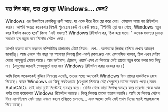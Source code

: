 



<h2>যত দিন যায়, তত স্লো হয় Windows... কেন?</h2>

Windows এর ডিজাইনে বেশকিছু ত্রুটি আছে, যা একে ধীরে ধীরে স্লো করে দেয়। শেষমেষ সময় হয় রিইন্সটল করার। আপনি অন্তত কয়েকবার নিশ্চই শুনেছেন কেউ না কেউ বলছে, "পিসিটা স্লো হয়ে গেছে, Windows নতুন করে ইন্সটল করতে হবে" কিংবা "এই সমস্যা? Windows রিইন্সটল কর, ঠিক হয়ে যাবে।" অনেক সমস্যার চূড়ান্ত সমাধান হল নতুন করে সিস্টেম সেটাপ দেয়া।

আপনি হয়তো মনে করতেন কম্পিউটার চালানোর এটাই নিয়ম। বেশ... আপনাকে লিনাক্স চালিয়ে দেখার আমন্ত্রণ জানাচ্ছি। আজ থেকে পাঁচ বছর পর আপনার লিনাক্স ঠিক একই রকম দ্রুত এবং রেসপন্সিভ থাকবে, ঠিক এখন সেটাপ দেয়ার পরমুহূর্তে যেমন আছে। আর ভাইরাস, ট্রোজান, ওয়ার্ম এসব যে লিনাক্সে নেই তাতো নতুন করে বলার মত কিছু না। (এগুলোর জন্যেই শেষমুহূর্তে বাধ্য হয়ে Windows রিইন্সটল করার দরকার হয়।)

আমি নিজে অনেককেই বুঝিয়ে লিনাক্সে এনেছি, তাদের মধ্যে অনেকেই Windows টাও তাদের হার্ডডিস্কে রেখে দিয়েছে। কারন Windows এর কিছু সফটওয়্যার (যেগুলো লিনাক্সে নেই সেগুলো) তাদের দরকার পড়ে (যেমন AutoCAD). তাই তারা দুটো সিস্টেমই ব্যবহার করে। যেদিন থেকে তারা লিনাক্স ব্যবহার করে তারপর থেকে আজ পর্যন্ত তারা কয়েকবার Windows রিইন্সটল করেছে। কিন্তু লিনাক্স তাদের হতাশ করেনি। আমি যে লিনাক্স সেটাপ দিয়ে এসেছিলাম সেটা তারা এখনো বহাল তবিয়তে চালাচ্ছে... এবং আজো সেটা সেই প্রথম দিনের মতই পারফরমেন্স দিয়ে যাচ্ছে।




